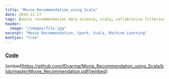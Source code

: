 ```yaml
---
title: "Movie_Recommendation_using_Scala"
date: 2019-11-27
tags: [movie recommendation data science, scala, collabrative filtering]
header:
  image: "/images/file.jpg"
excerpt: "Movie Recommendation, Spark, Scala, Machine Learning"
mathjax: "true"
---
```

### [Code](https://databricks-prod-cloudfront.cloud.databricks.com/public/4027ec902e239c93eaaa8714f173bcfc/8388132873207545/873644296293014/2617543751557080/latest.html)

[embed]https://github.com/IDvarma/Movie_Recommendation_using_Scala/blob/master/Movie_Recommendation.pdf[/embed]
